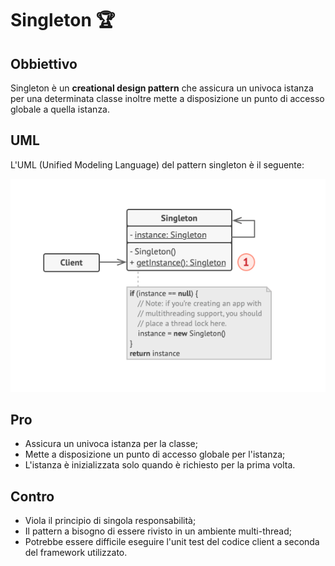 # Singleton 🏆

## Obbiettivo

Singleton è un **creational design pattern** che assicura un univoca istanza per una determinata classe inoltre
mette a disposizione un punto di accesso globale
a quella istanza.

## UML

L'UML (Unified Modeling Language) del pattern singleton è il seguente:

![singleton.png](..%2Fpersistence%2Fsingleton.png)

## Pro

* Assicura un univoca istanza per la classe;
* Mette a disposizione un punto di accesso globale per l'istanza;
* L'istanza è inizializzata solo quando è richiesto per la prima volta.

## Contro

* Viola il principio di singola responsabilità;
* Il pattern a bisogno di essere rivisto in un ambiente multi-thread;
* Potrebbe essere difficile eseguire l'unit test del codice client a seconda del framework utilizzato.